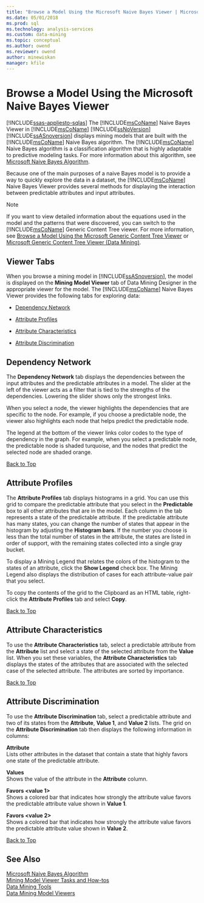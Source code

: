 ```yaml
---
title: "Browse a Model Using the Microsoft Naive Bayes Viewer | Microsoft Docs"
ms.date: 05/01/2018
ms.prod: sql
ms.technology: analysis-services
ms.custom: data-mining
ms.topic: conceptual
ms.author: owend
ms.reviewer: owend
author: minewiskan
manager: kfile
---
```

# Browse a Model Using the Microsoft Naive Bayes Viewer
[!INCLUDE[ssas-appliesto-sqlas](../../includes/ssas-appliesto-sqlas.md)]
  The [!INCLUDE[msCoName](../../includes/msconame-md.md)] Naive Bayes Viewer in [!INCLUDE[msCoName](../../includes/msconame-md.md)] [!INCLUDE[ssNoVersion](../../includes/ssnoversion-md.md)] [!INCLUDE[ssASnoversion](../../includes/ssasnoversion-md.md)] displays mining models that are built with the [!INCLUDE[msCoName](../../includes/msconame-md.md)] Naive Bayes algorithm. The [!INCLUDE[msCoName](../../includes/msconame-md.md)] Naive Bayes algorithm is a classification algorithm that is highly adaptable to predictive modeling tasks. For more information about this algorithm, see [Microsoft Naive Bayes Algorithm](../../analysis-services/data-mining/microsoft-naive-bayes-algorithm.md).  
  
 Because one of the main purposes of a naive Bayes model is to provide a way to quickly explore the data in a dataset, the [!INCLUDE[msCoName](../../includes/msconame-md.md)] Naive Bayes Viewer provides several methods for displaying the interaction between predictable attributes and input attributes.  
  
> [!NOTE]  
>  If you want to view detailed information about the equations used in the model and the patterns that were discovered, you can switch to the [!INCLUDE[msCoName](../../includes/msconame-md.md)] Generic Content Tree viewer. For more information, see [Browse a Model Using the Microsoft Generic Content Tree Viewer](../../analysis-services/data-mining/browse-a-model-using-the-microsoft-generic-content-tree-viewer.md) or [Microsoft Generic Content Tree Viewer &#40;Data Mining&#41;](http://msdn.microsoft.com/library/751b4393-f6fd-48c1-bcef-bdca589ce34c).  
  
##  <a name="BKMK_ViewerTabs"></a> Viewer Tabs  
 When you browse a mining model in [!INCLUDE[ssASnoversion](../../includes/ssasnoversion-md.md)], the model is displayed on the **Mining Model Viewer** tab of Data Mining Designer in the appropriate viewer for the model. The [!INCLUDE[msCoName](../../includes/msconame-md.md)] Naive Bayes Viewer provides the following tabs for exploring data:  
  
-   [Dependency Network](#BKMK_Dependency)  
  
-   [Attribute Profiles](#BKMK_Profiles)  
  
-   [Attribute Characteristics](#BKMK_Characteristics)  
  
-   [Attribute Discrimination](#BKMK_Discrimination)  
  
##  <a name="BKMK_Dependency"></a> Dependency Network  
 The **Dependency Network** tab displays the dependencies between the input attributes and the predictable attributes in a model. The slider at the left of the viewer acts as a filter that is tied to the strengths of the dependencies. Lowering the slider shows only the strongest links.  
  
 When you select a node, the viewer highlights the dependencies that are specific to the node. For example, if you choose a predictable node, the viewer also highlights each node that helps predict the predictable node.  
  
 The legend at the bottom of the viewer links color codes to the type of dependency in the graph. For example, when you select a predictable node, the predictable node is shaded turquoise, and the nodes that predict the selected node are shaded orange.  
  
 [Back to Top](#BKMK_ViewerTabs)  
  
##  <a name="BKMK_Profiles"></a> Attribute Profiles  
 The **Attribute Profiles** tab displays histograms in a grid. You can use this grid to compare the predictable attribute that you select in the **Predictable** box to all other attributes that are in the model. Each column in the tab represents a state of the predictable attribute. If the predictable attribute has many states, you can change the number of states that appear in the histogram by adjusting the **Histogram bars**. If the number you choose is less than the total number of states in the attribute, the states are listed in order of support, with the remaining states collected into a single gray bucket.  
  
 To display a Mining Legend that relates the colors of the histogram to the states of an attribute, click the **Show Legend** check box. The Mining Legend also displays the distribution of cases for each attribute-value pair that you select.  
  
 To copy the contents of the grid to the Clipboard as an HTML table, right-click the **Attribute Profiles** tab and select **Copy**.  
  
 [Back to Top](#BKMK_ViewerTabs)  
  
##  <a name="BKMK_Characteristics"></a> Attribute Characteristics  
 To use the **Attribute Characteristics** tab, select a predictable attribute from the **Attribute** list and select a state of the selected attribute from the **Value** list. When you set these variables, the **Attribute Characteristics** tab displays the states of the attributes that are associated with the selected case of the selected attribute. The attributes are sorted by importance.  
  
 [Back to Top](#BKMK_ViewerTabs)  
  
##  <a name="BKMK_Discrimination"></a> Attribute Discrimination  
 To use the **Attribute Discrimination** tab, select a predictable attribute and two of its states from the **Attribute**, **Value 1**, and **Value 2** lists. The grid on the **Attribute Discrimination** tab then displays the following information in columns:  
  
 **Attribute**  
 Lists other attributes in the dataset that contain a state that highly favors one state of the predictable attribute.  
  
 **Values**  
 Shows the value of the attribute in the **Attribute** column.  
  
 **Favors \<value 1>**  
 Shows a colored bar that indicates how strongly the attribute value favors the predictable attribute value shown in **Value 1**.  
  
 **Favors \<value 2>**  
 Shows a colored bar that indicates how strongly the attribute value favors the predictable attribute value shown in **Value 2**.  
  
 [Back to Top](#BKMK_ViewerTabs)  
  
## See Also  
 [Microsoft Naive Bayes Algorithm](../../analysis-services/data-mining/microsoft-naive-bayes-algorithm.md)   
 [Mining Model Viewer Tasks and How-tos](../../analysis-services/data-mining/mining-model-viewer-tasks-and-how-tos.md)   
 [Data Mining Tools](../../analysis-services/data-mining/data-mining-tools.md)   
 [Data Mining Model Viewers](../../analysis-services/data-mining/data-mining-model-viewers.md)  
  
  
